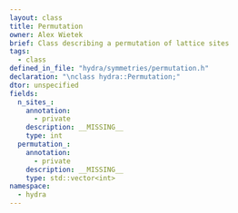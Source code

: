 ```yaml
---
layout: class
title: Permutation
owner: Alex Wietek
brief: Class describing a permutation of lattice sites
tags:
  - class
defined_in_file: "hydra/symmetries/permutation.h"
declaration: "\nclass hydra::Permutation;"
dtor: unspecified
fields:
  n_sites_:
    annotation:
      - private
    description: __MISSING__
    type: int
  permutation_:
    annotation:
      - private
    description: __MISSING__
    type: std::vector<int>
namespace:
  - hydra
---
```

